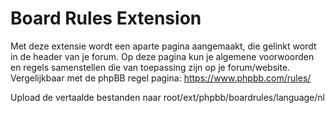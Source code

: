 Board Rules Extension
===========

Met deze extensie wordt een aparte pagina aangemaakt, die gelinkt wordt in de header van je forum. Op deze pagina kun je algemene voorwoorden en regels samenstellen die van toepassing zijn op je forum/website. Vergelijkbaar met de phpBB regel pagina: https://www.phpbb.com/rules/

Upload de vertaalde bestanden naar root/ext/phpbb/boardrules/language/nl
